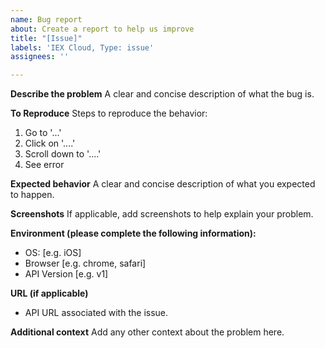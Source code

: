 ```yaml
---
name: Bug report
about: Create a report to help us improve
title: "[Issue]"
labels: 'IEX Cloud, Type: issue'
assignees: ''

---
```


**Describe the problem**
A clear and concise description of what the bug is.

**To Reproduce**
Steps to reproduce the behavior:
1. Go to '...'
2. Click on '....'
3. Scroll down to '....'
4. See error

**Expected behavior**
A clear and concise description of what you expected to happen.

**Screenshots**
If applicable, add screenshots to help explain your problem.

**Environment (please complete the following information):**
 - OS: [e.g. iOS]
 - Browser [e.g. chrome, safari]
 - API Version [e.g. v1]

**URL (if applicable)**
 - API URL associated with the issue.

**Additional context**
Add any other context about the problem here.
